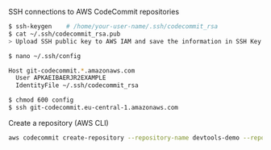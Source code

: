 SSH connections to AWS CodeCommit repositories
```sh
$ ssh-keygen    # /home/your-user-name/.ssh/codecommit_rsa
$ cat ~/.ssh/codecommit_rsa.pub
> Upload SSH public key to AWS IAM and save the information in SSH Key ID

$ nano ~/.ssh/config

Host git-codecommit.*.amazonaws.com
  User APKAEIBAERJR2EXAMPLE
  IdentityFile ~/.ssh/codecommit_rsa

$ chmod 600 config
$ ssh git-codecommit.eu-central-1.amazonaws.com
```

Create a repository (AWS CLI)
```sh
aws codecommit create-repository --repository-name devtools-demo --repository-description "AWS Dev Tolls CI/CD Demo" --tags Env=dev
```

